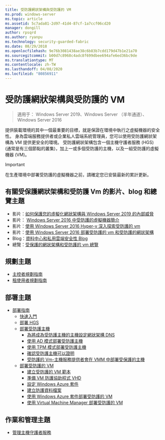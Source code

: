 ```yaml
---
title: 受防護網狀架構與受防護的 VM
ms.prod: windows-server
ms.topic: article
ms.assetid: 5c7ada81-2d97-41d4-87cf-1a7ccf06cd20
manager: dongill
author: rpsqrd
ms.author: ryanpu
ms.technology: security-guarded-fabric
ms.date: 08/29/2018
ms.openlocfilehash: 9e76b3081438ae38c6b83b7cdd179d47b1e21a70
ms.sourcegitcommit: b00d7c8968c4adc8f699dbee694afe6ed36bc9de
ms.translationtype: MT
ms.contentlocale: zh-TW
ms.lasthandoff: 04/08/2020
ms.locfileid: "80856911"
---
```

# <a name="guarded-fabric-and-shielded-vms"></a>受防護網狀架構與受防護的 VM

>適用于： Windows Server 2019、Windows Server （半年通道）、Windows Server 2016

提供裝載環境的其中一個最重要的目標，就是保證在環境中執行之虛擬機器的安全性。 身為雲端服務提供者或企業私人雲端系統管理員，您可以使用受防護網狀架構為 VM 提供更安全的環境。 受防護網狀架構包含一個主機守護者服務 (HGS) (通常是有三個節點的叢集)，加上一或多個受防護的主機，以及一組受防護的虛擬機器 (VM)。

> [!IMPORTANT]
> 在生產環境中部署受防護的虛擬機器之前，請確定您已安裝最新的累計更新。

## <a name="videos-blog-and-overview-topic-about-guarded-fabrics-and-shielded-vms"></a>有關受保護網狀架構和受防護 Vm 的影片、blog 和總覽主題

- 影片：[如何保護您的虛擬化網狀架構與 Windows Server 2019 的內部威脅](https://myignite.techcommunity.microsoft.com/sessions/64690)
- 影片： [Windows Server 2016 中受防護的虛擬機器簡介](https://channel9.msdn.com/Shows/Mechanics/Introduction-to-Shielded-Virtual-Machines-in-Windows-Server-2016)
- 影片：[使用 Windows Server 2016 Hyper-v 深入探索受防護的 vm](https://channel9.msdn.com/events/Ignite/2016/BRK3124)
- 影片：[使用 Windows Server 2016 部署受防護的 vm 和受防護的網狀架構](https://mva.microsoft.com/training-courses/deploying-shielded-vms-and-a-guarded-fabric-with-windows-server-2016-17131?l=WFLef7vUD_4604300474)
- Blog：[資料中心和私用雲端安全性 Blog](https://blogs.technet.microsoft.com/datacentersecurity/)
- 總覽：[受保護的網狀架構和受防護的 vm 總覽](Guarded-Fabric-and-Shielded-VMs.md)

## <a name="planning-topics"></a>規劃主題

- [主控者規劃指南](guarded-fabric-planning-for-hosters.md)
- [租使用者規劃指南](guarded-fabric-shielded-vm-planning-for-tenants.md)

## <a name="deployment-topics"></a>部署主題

- [部署指南](guarded-fabric-deploying-hgs-overview.md)
    - [快速入門](guarded-fabric-deployment-overview.md)
    - [部署 HGS](guarded-fabric-setting-up-the-host-guardian-service-hgs.md)
    - [部署受防護主機](guarded-fabric-configure-hgs-with-authorized-hyper-v-hosts.md)
        - [為將成為受防護主機的主機設定網狀架構 DNS](guarded-fabric-configuring-fabric-dns.md)
        - [使用 AD 模式部署受防護主機](guarded-fabric-admin-trusted-attestation-creating-a-security-group.md)
        - [使用 TPM 模式部署受防護主機](guarded-fabric-tpm-trusted-attestation-capturing-hardware.md)
        - [確認受防護主機可以證明](guarded-fabric-confirm-hosts-can-attest-successfully.md)
        - [受防護的 Vm-主機服務提供者會在 VMM 中部署受保護的主機](https://technet.microsoft.com/system-center-docs/vmm/scenario/guarded-hosts)
    - [部署受防護的 VM](guarded-fabric-configuration-scenarios-for-shielded-vms-overview.md)
        - [建立受防護的 VM 範本](guarded-fabric-create-a-shielded-vm-template.md)
        - [準備 VM 防護協助程式 VHD](guarded-fabric-vm-shielding-helper-vhd.md)
        - [設定 Windows Azure 套件](guarded-fabric-hoster-sets-up-windows-azure-pack.md)
        - [建立防護資料檔案](guarded-fabric-tenant-creates-shielding-data.md)
        - [使用 Windows Azure 套件部署受防護的 VM](guarded-fabric-shielded-vm-windows-azure-pack.md)
        - [使用 Virtual Machine Manager 部署受防護的 VM](guarded-fabric-tenant-deploys-shielded-vm-using-vmm.md)

## <a name="operations-and-management-topic"></a>作業和管理主題

- [管理主機守護者服務](guarded-fabric-manage-hgs.md)

